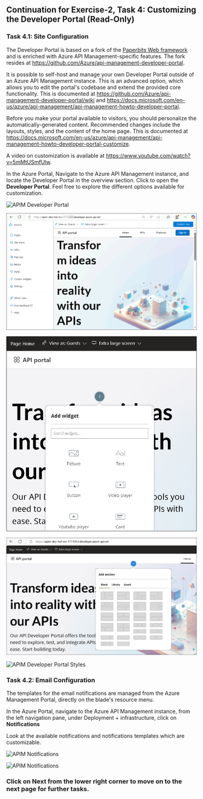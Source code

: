 ## Continuation for Exercise-2, Task 4: Customizing the Developer Portal (Read-Only)

### Task 4.1: Site Configuration

The Developer Portal is based on a fork of the [Paperbits Web framework](https://paperbits.io/) and is enriched with Azure API Management-specific features. The fork resides at <https://github.com/Azure/api-management-developer-portal>.

It is possible to self-host and manage your own Developer Portal outside of an Azure API Management instance. This is an advanced option, which allows you to edit the portal's codebase and extend the provided core functionality. This is documented at <https://github.com/Azure/api-management-developer-portal/wiki> and <https://docs.microsoft.com/en-us/azure/api-management/api-management-howto-developer-portal>.

Before you make your portal available to visitors, you should personalize the automatically-generated content. Recommended changes include the layouts, styles, and the content of the home page. This is documented at <https://docs.microsoft.com/en-us/azure/api-management/api-management-howto-developer-portal-customize>.

A video on customization is available at <https://www.youtube.com/watch?v=5mMtUSmfUlw>.

In the Azure Portal, Navigate to the Azure API Management instance, and locate the Developer Portal in the overview section. Click to open the **Developer Portal**. Feel free to explore the different options available for customization.

   ![APIM Developer Portal](media/01.png)

   ![APIM Developer Portal Admin Launch](media/api-12.png)

![APIM Developer Portal Config](media/api-15.png)

![APIM Developer Portal Config](media/api-16.png)

![APIM Developer Portal Styles](media2/03.png)

### Task 4.2: Email Configuration

The templates for the email notifications are managed from the Azure Management Portal, directly on the blade's resource menu.

In the Azure Portal, navigate to the Azure API Management instance, from the left navigation pane, under Deployment + infrastructure, click on **Notifications** 

Look at the available notifications and notifications templates which are customizable.

   ![APIM Notifications](media/mapi31.png)

   ![APIM Notifications](media/mapi32.png)

### Click on Next from the lower right corner to move on to the next page for further tasks.
